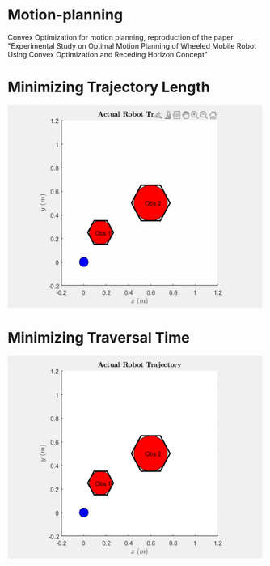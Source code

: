 # Motion-planning
Convex Optimization for motion planning, reproduction of the paper "Experimental Study on Optimal Motion Planning of Wheeled Mobile Robot Using Convex Optimization and Receding Horizon Concept"
# Minimizing Trajectory Length
<img src="Minimizinglength.gif" width="600" height="400" />

# Minimizing Traversal Time
<img src="Minimizingtime.gif" width="600" height="400" />
